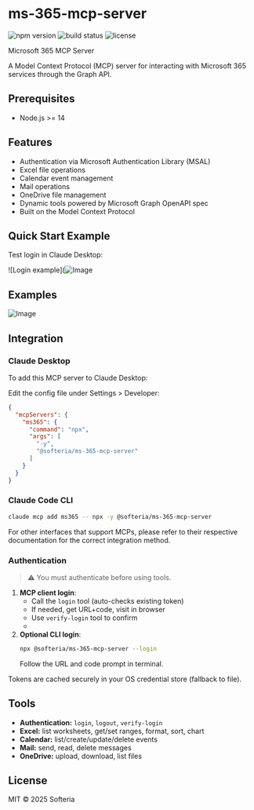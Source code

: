 # ms-365-mcp-server

![npm version](https://img.shields.io/npm/v/@softeria/ms-365-mcp-server.svg) ![build status](https://github.com/softeria/ms-365-mcp-server/actions/workflows/build.yml/badge.svg) ![license](https://img.shields.io/badge/license-MIT-blue.svg)

Microsoft 365 MCP Server

A Model Context Protocol (MCP) server for interacting with Microsoft 365 services through the Graph API.

## Prerequisites

- Node.js >= 14

## Features

- Authentication via Microsoft Authentication Library (MSAL)
- Excel file operations
- Calendar event management
- Mail operations
- OneDrive file management
- Dynamic tools powered by Microsoft Graph OpenAPI spec
- Built on the Model Context Protocol

## Quick Start Example

Test login in Claude Desktop:

![Login example](![Image](https://github.com/user-attachments/assets/e457884f-c98a-4186-9e6f-eb323ec24e0a)

## Examples

![Image](https://github.com/user-attachments/assets/1a296afb-48ed-42b0-9e7c-e685d5d1784c)

## Integration

### Claude Desktop

To add this MCP server to Claude Desktop:

Edit the config file under Settings > Developer:

```json
{
  "mcpServers": {
    "ms365": {
      "command": "npx",
      "args": [
        "-y",
        "@softeria/ms-365-mcp-server"
      ]
    }
  }
}
```

### Claude Code CLI

```bash
claude mcp add ms365 -- npx -y @softeria/ms-365-mcp-server
```

For other interfaces that support MCPs, please refer to their respective documentation for the correct
integration method.

### Authentication

> ⚠️ You must authenticate before using tools.

1. **MCP client login**:
    - Call the `login` tool (auto-checks existing token)
    - If needed, get URL+code, visit in browser
    - Use `verify-login` tool to confirm
    -
2. **Optional CLI login**:
   ```bash
   npx @softeria/ms-365-mcp-server --login
   ```
   Follow the URL and code prompt in terminal.

Tokens are cached securely in your OS credential store (fallback to file).

## Tools

- **Authentication:** `login`, `logout`, `verify-login`
- **Excel:** list worksheets, get/set ranges, format, sort, chart
- **Calendar:** list/create/update/delete events
- **Mail:** send, read, delete messages
- **OneDrive:** upload, download, list files

## License

MIT © 2025 Softeria
